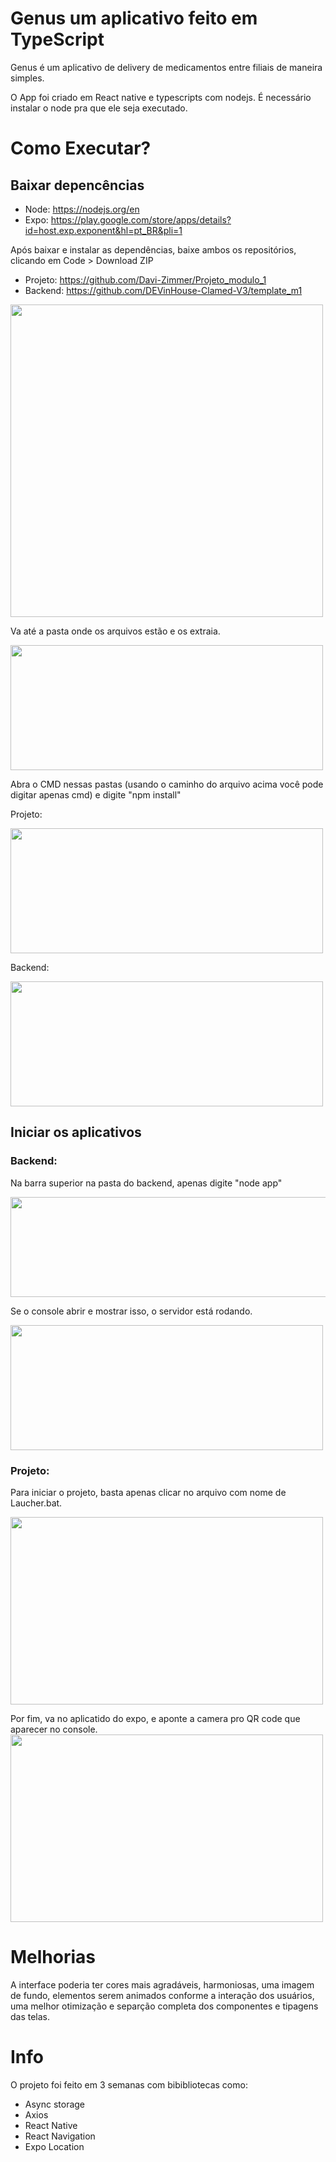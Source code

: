 # Genus um aplicativo feito em TypeScript
Genus é um aplicativo de delivery de medicamentos entre filiais de maneira simples.

O App foi criado em React native e typescripts com nodejs. É necessário instalar o node pra que ele seja executado.


# Como Executar?

## Baixar depencências
- Node: https://nodejs.org/en
- Expo: https://play.google.com/store/apps/details?id=host.exp.exponent&hl=pt_BR&pli=1

Após baixar e instalar as dependências, baixe ambos os repositórios, clicando em Code > Download ZIP
- Projeto: https://github.com/Davi-Zimmer/Projeto_modulo_1
- Backend: https://github.com/DEVinHouse-Clamed-V3/template_m1

<img src="https://media.discordapp.net/attachments/1263627923135528993/1302031258846756974/image.png?ex=6726a29a&is=6725511a&hm=8e218fcc13006c956fb7bbfb6ec2ab0f856b20148109c07636f8661a0ca2b03f&=&format=webp&quality=lossless&width=364&height=330" width=500 height=500>

Va até a pasta onde os arquivos estão e os extraia.

<img src="https://media.discordapp.net/attachments/1263627923135528993/1302032619474518126/image.png?ex=6726a3df&is=6725525f&hm=ab7e13ccb26da120eefb28eb62f9a06eb0542b9348a078f6127cf0fc8509852b&=&format=webp&quality=lossless&width=657&height=208" width=500 height=200>

Abra o CMD nessas pastas (usando o caminho do arquivo acima você pode digitar apenas cmd) e digite "npm install"

Projeto:

<img src="https://media.discordapp.net/attachments/1263627923135528993/1302033817611010119/image.png?ex=6726a4fc&is=6725537c&hm=3c88df6610f632053e37435c2fb13713f277c49315e42142ffd7872dacab9a7b&=&format=webp&quality=lossless&width=494&height=195" width=500 height=200>


Backend:

<img src="https://media.discordapp.net/attachments/1263627923135528993/1302033649608429720/image.png?ex=6726a4d4&is=67255354&hm=a6d27b53993c1bd99f886418bfd1e2935b7ce21cdf6df37b345847ce3fc06878&=&format=webp&quality=lossless&width=966&height=392" width=500 height=200>


## Iniciar os aplicativos

### Backend:
Na barra superior na pasta do backend, apenas digite "node app"

<img src="https://cdn.discordapp.com/attachments/1263627923135528993/1302035382027948032/image.png?ex=6726a671&is=672554f1&hm=c639b5326e9eaa136d2b53a25a42a715a9b21645ef46d16e3de1bedab324fe48&" width=700 height=160>

Se o console abrir e mostrar isso, o servidor está rodando.

<img src="https://cdn.discordapp.com/attachments/1263627923135528993/1302036256372293632/image.png?ex=6726a742&is=672555c2&hm=00253eca08f8e0be40108b13ab1e92ad7a7f8f4ed5cc6fb664c38af767e839f8&" width=500 height=200>


### Projeto:
Para iniciar o projeto, basta apenas clicar no arquivo com nome de Laucher.bat.

<img src="https://cdn.discordapp.com/attachments/1263627923135528993/1302036682224304229/image.png?ex=6726a7a7&is=67255627&hm=6729c9a01612ae25b92b79dfefd335b34a4b289ecd006d0dee7a30be6afb6e12&" width=500 height=300>

Por fim, va no aplicatido do expo, e aponte a camera pro QR code que aparecer no console.
<img src="https://cdn.discordapp.com/attachments/1263627923135528993/1302037104066302053/image.png?ex=6726a80c&is=6725568c&hm=f381ce3d59a2a55a0c638584f93af34b13098d7cf785730967e7bd73ca08757a&" width=500 height=300>


# Melhorias

A interface poderia ter cores mais agradáveis, harmoniosas, uma imagem de fundo, elementos serem animados conforme a interação dos usuários, uma melhor otimização e separção completa dos componentes e tipagens das telas.

# Info
O projeto foi feito em 3 semanas com bibibliotecas como:
- Async storage
- Axios
- React Native
- React Navigation
- Expo Location